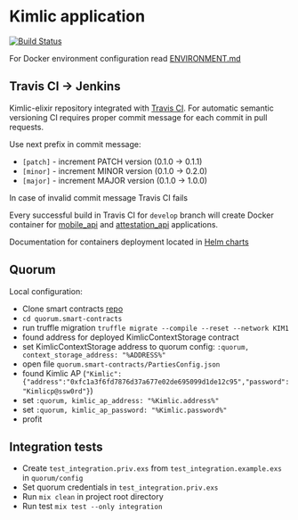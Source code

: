 # Kimlic application
[![Build Status](https://travis-ci.com/Kimlic/kimlic-elixir.svg?token=gBEogjXajqrbo6djzwm2&branch=develop)](https://travis-ci.com/Kimlic/kimlic-elixir)

For Docker environment configuration read
[ENVIRONMENT.md](https://github.com/Kimlic/kimlic-elixir/blob/develop/docs/ENVIRONMENT.md)

## Travis CI -> Jenkins

Kimlic-elixir repository integrated with [Travis CI](https://travis-ci.com/Kimlic/kimlic-elixir/builds).
For automatic semantic versioning CI requires proper commit message for each commit in pull requests.

Use next prefix in commit message:
 - `[patch]` - increment PATCH version (0.1.0 -> 0.1.1)
 - `[minor]` - increment MINOR version (0.1.0 -> 0.2.0)
 - `[major]` - increment MAJOR version (0.1.0 -> 1.0.0)

In case of invalid commit message Travis CI fails

Every successful build in Travis CI for `develop` branch will create Docker container for [mobile_api](https://hub.docker.com/r/kimlictr/mobile_api/tags/) and [attestation_api](https://hub.docker.com/r/kimlictr/attestation_api/tags/) applications. 

Documentation for containers deployment located in [Helm charts](https://github.com/Kimlic/kimlic.charts/tree/azure) 

## Quorum

Local configuration:
- Clone smart contracts [repo](https://github.com/Kimlic/quorum.smart-contracts/)
- `cd quorum.smart-contracts`
- run truffle migration `truffle migrate --compile --reset --network KIM1` 
- found address for deployed KimlicContextStorage contract
- set KimlicContextStorage address to quorum config: `:quorum, context_storage_address: "%ADDRESS%"`
- open file `quorum.smart-contracts/PartiesConfig.json`
- found Kimlic AP (`"Kimlic":{"address":"0xfc1a3f6fd7876d37a677e02de695099d1de12c95","password":"Kimlicp@ssw0rd"}`) 
- set `:quorum, kimlic_ap_address: "%Kimlic.address%"`
- set `:quorum, kimlic_ap_password: "%Kimlic.password%"`
- profit

## Integration tests
- Create `test_integration.priv.exs` from `test_integration.example.exs` in `quorum/config`
- Set quorum credentials in `test_integration.priv.exs`
- Run `mix clean` in project root directory
- Run test `mix test --only integration`
